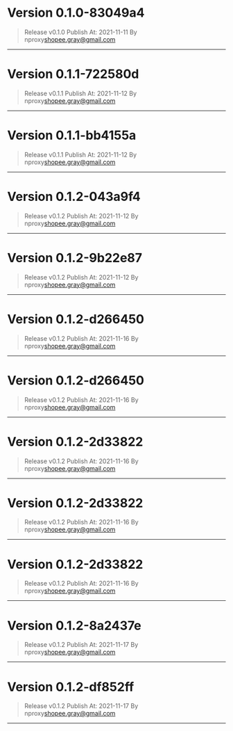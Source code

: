 # Version 0.1.0-83049a4
    
> Release v0.1.0
 Publish At: 2021-11-11 By nproxy<shopee.gray@gmail.com>
---

# Version 0.1.1-722580d
    
> Release v0.1.1
 Publish At: 2021-11-12 By nproxy<shopee.gray@gmail.com>
---

# Version 0.1.1-bb4155a
    
> Release v0.1.1
 Publish At: 2021-11-12 By nproxy<shopee.gray@gmail.com>
---

# Version 0.1.2-043a9f4
    
> Release v0.1.2
 Publish At: 2021-11-12 By nproxy<shopee.gray@gmail.com>
---

# Version 0.1.2-9b22e87
    
> Release v0.1.2
 Publish At: 2021-11-12 By nproxy<shopee.gray@gmail.com>
---

# Version 0.1.2-d266450
    
> Release v0.1.2
 Publish At: 2021-11-16 By nproxy<shopee.gray@gmail.com>
---

# Version 0.1.2-d266450
    
> Release v0.1.2
 Publish At: 2021-11-16 By nproxy<shopee.gray@gmail.com>
---

# Version 0.1.2-2d33822
    
> Release v0.1.2
 Publish At: 2021-11-16 By nproxy<shopee.gray@gmail.com>
---

# Version 0.1.2-2d33822
    
> Release v0.1.2
 Publish At: 2021-11-16 By nproxy<shopee.gray@gmail.com>
---

# Version 0.1.2-2d33822
    
> Release v0.1.2
 Publish At: 2021-11-16 By nproxy<shopee.gray@gmail.com>
---

# Version 0.1.2-8a2437e
    
> Release v0.1.2
 Publish At: 2021-11-17 By nproxy<shopee.gray@gmail.com>
---

# Version 0.1.2-df852ff
    
> Release v0.1.2
 Publish At: 2021-11-17 By nproxy<shopee.gray@gmail.com>
---

